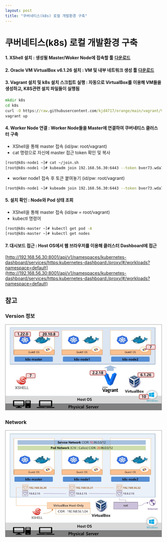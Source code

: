 ```yaml
---
layout: post
title: "쿠버네티스(k8s) 로컬 개발환경 구축"
---
```

# 쿠버네티스(k8s) 로컬 개발환경 구축
#### 1. XShell 설치 : 생성될 Master/Woker Node에 접속할 툴 [다운로드](https://www.netsarang.com/en/free-for-home-school/)
#### 2. Oracle VM VirtualBox v6.1.26 설치 : VM 및 내부 네트워크 생성 툴 [다운로드](https://download.virtualbox.org/virtualbox/6.1.26/VirtualBox-6.1.26-145957-Win.exe)
#### 3. Vagrant 설치 및 k8s 설치 스크립트 실행 : 자동으로 VirtualBox를 이용해 VM들을 생성하고, K8S관련 설치 파일들이 실행됨
  ```bat
  mkdir k8s
  cd k8s
  curl -O https://raw.githubusercontent.com/kjd4717/orange/main/vagrant/Vagrantfile
  vagrant up
  ```

#### 4. Worker Node 연결 : Worker Node들을 Master에 연결하여 쿠버네티스 클러스터 구축
  * XShell을 통해 master 접속 (id/pw: root/vagrant)
  * cat 명령으로 자신에 master 접근 token 확인 및 복사
  ```bash
  [root@k8s-node1 ~]# cat ~/join.sh
  [root@k8s-node1 ~]# kubeadm join 192.168.56.30:6443 --token bver73.wda72kx4afiuhspo --discovery-token-ca-cert-hash sha256:7205b3fd6030e47b74aa11451221ff3c77daa0305aad0bc4a2d3196e69eb42b7
  ```
  * worker node1 접속 후 토큰 붙여놓기 (id/pw: root/vagrant)
  ```bash
  [root@k8s-node1 ~]# kubeadm join 192.168.56.30:6443 --token bver73.wda72kx4afiuhspo --discovery-token-ca-cert-hash sha256:7205b3fd6030e47b74aa11451221ff3c77daa0305aad0bc4a2d3196e69eb42b7
  ```

#### 5. 설치 확인 : Node와 Pod 상태 조회
  * XShell을 통해 master 접속 (id/pw = root/vagrant)
  * kubectl 명령어
  ```bash
  [root@k8s-master ~]# kubectl get pod -A
  [root@k8s-master ~]# kubectl get nodes
  ```

#### 7. 대시보드 접근 : Host OS에서 웹 브라우저를 이용해 클러스터 Dashboard에 접근 <br />
[http://192.168.56.30:8001/api/v1/namespaces/kubernetes-dashboard/services/https:kubernetes-dashboard:/proxy/#/workloads?namespace=default](http://192.168.56.30:8001/api/v1/namespaces/kubernetes-dashboard/services/https:kubernetes-dashboard:/proxy/#/workloads?namespace=default)

## 참고
### Version 정보
![Alt text](https://raw.githubusercontent.com/kjd4717/orange/main/assets/images/version.jpg)

### Network
![Alt text](https://raw.githubusercontent.com/kjd4717/orange/main/assets/images/network.jpg)

